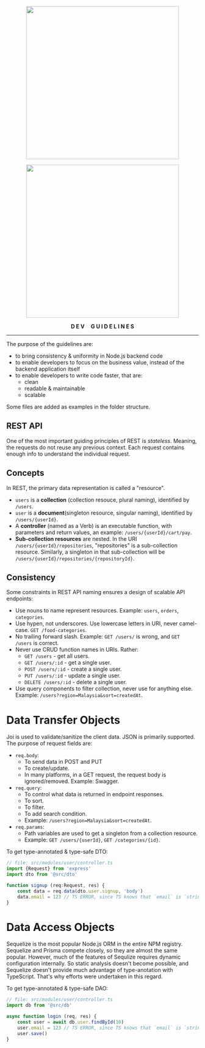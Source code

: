 <p align=center>
<img height=auto width=400 src="https://user-images.githubusercontent.com/90899789/175958801-35e9eb1a-c26c-4f2c-9e92-734862b15db0.png"/>
</p>

<p align=center>
	<img heigh=auto width=400 src="https://cdn.pixabay.com/photo/2015/04/23/17/41/node-js-736399_960_720.png"/>
	<p align=center><b>D E V &nbsp;&nbsp;&nbsp; G U I D E L I N E S</b></p>
</p>

<hr></hr>

The purpose of the guidelines are:
- to bring consistency & uniformity in Node.js backend code
- to enable developers to focus on the business value, instead of the backend application itself
- to enable developers to write code faster, that are:
	- clean
	- readable & maintainable
	- scalable

Some files are added as examples in the folder structure.

## REST API
One of the most important guiding principles of REST is _stateless_. 
Meaning, the requests do not reuse any previous context. Each request
contains enough info to understand the individual request.

## Concepts
In REST, the primary data representation is called a "resource".

- `users` is a **collection** (collection resouce, plural naming), identified by `/users`.
- `user` is a **document**(singleton resource, singular naming), identified by `/users/{userId}`.
- A **controller** (named as a Verb) is an executable function, with parameters and return values, an example: `/users/{userId}/cart/pay`.
- **Sub-collection resources** are nested. In the URI `/users/{userId}/repositories`, "repositories" is a sub-collection resource. Similarly, a singleton in that sub-collection will be `/users/{userId}/repositories/{repositoryId}`.


## Consistency
Some constraints in REST API naming ensures a design of scalable API endpoints:
- Use nouns to name represent resources. Example: `users`, `orders`, `categories`.
- Use hypen, not underscores. Use lowercase letters in URI, never camel-case. `GET /food-categories`.
- No trailing forward slash. Example: `GET /users/` is wrong, and `GET /users` is correct.
- Never use CRUD function names in URIs. Rather:
	- `GET /users` - get all users.
	- `GET /users/:id` - get a single user.
	- `POST /users/:id` - create a single user.
	- `PUT /users/:id` - update a single user.
	- `DELETE /users/:id` - delete a single user.
- Use query components to filter collection, never use for anything else. Example: `/users?region=Malaysia&sort=createdAt`.


# Data Transfer Objects
Joi is used to validate/sanitize the client data. JSON is primarily supported.
The purpose of request fields are:
- `req.body`: 
	- To send data in POST and PUT
	- To create/update. 
	- In many platforms, in a GET request, the request body is ignored/removed. Example: Swagger.
- `req.query`: 
	- To control what data is returned in endpoint responses.
	- To sort.
	- To filter.
	- To add search condition.
	- Example: `/users?region=Malaysia&sort=createdAt`.
- `req.params`:
	- Path variables are used to get a singleton from a collection resource.
	- Example: `GET /users/{userId}`, `GET /categories/{id}`.

To get type-annotated & type-safe DTO:
```ts
// file: src/modules/user/controller.ts
import {Request} from 'express'
import dto from '@src/dto'

function signup (req:Request, res) {
	const data = req.data(dto.user.signup, 'body')
	data.email = 123 // TS ERROR, since TS knows that `email` is `string`.
}
```


# Data Access Objects
Sequelize is the most popular Node.js ORM in the entire NPM registry. Sequelize and Prisma compete 
closely, so they are almost the same popular. However, much of the features of Sequlize requires
dynamic configuration internally. So static analysis doesn't become possible, and Sequelize doesn't
provide much advantage of type-anotation with TypeScript. That's why efforts were undertaken in this regard.

To get type-annotated & type-safe DAO:
```ts
// file: src/modules/user/controller.ts
import db from '@src/db'

async function login (req, res) {
	const user = await db.user.findById(10)
	user.email = 123 // TS ERROR, since TS knows that `email` is `string`.
	user.save()
}
```
